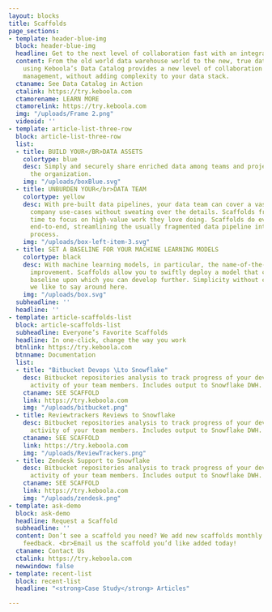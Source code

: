 ```yaml
---
layout: blocks
title: Scaffolds
page_sections:
- template: header-blue-img
  block: header-blue-img
  headline: Get to the next level of collaboration fast with an integrated Data Catalog
  content: From the old world data warehouse world to the new, true data-centric -
    using Keboola’s Data Catalog provides a new level of collaboration and data asset
    management, without adding complexity to your data stack.
  ctaname: See Data Catalog in Action
  ctalink: https://try.keboola.com
  ctamorename: LEARN MORE
  ctamorelink: https://try.keboola.com
  img: "/uploads/Frame 2.png"
  videoid: ''
- template: article-list-three-row
  block: article-list-three-row
  list:
  - title: BUILD YOUR</BR>DATA ASSETS
    colortype: blue
    desc: Simply and securely share enriched data among teams and projects within
      the organization.
    img: "/uploads/boxBlue.svg"
  - title: UNBURDEN YOUR</br>DATA TEAM
    colortype: yellow
    desc: With pre-built data pipelines, your data team can cover a vast array of
      company use-cases without sweating over the details. Scaffolds free up their
      time to focus on high-value work they love doing. Scaffolds do everything from
      end-to-end, streamlining the usually fragmented data pipeline into a single
      process.
    img: "/uploads/box-left-item-3.svg"
  - title: SET A BASELINE FOR YOUR MACHINE LEARNING MODELS
    colortype: black
    desc: With machine learning models, in particular, the name-of-the-game is continuous
      improvement. Scaffolds allow you to swiftly deploy a model that can act as your
      baseline upon which you can develop further. Simplicity without compromise as
      we like to say around here.
    img: "/uploads/box.svg"
  subheadline: ''
  headline: ''
- template: article-scaffolds-list
  block: article-scaffolds-list
  subheadline: Everyone’s Favorite Scaffolds
  headline: In one-click, change the way you work
  btnlink: https://try.keboola.com
  btnname: Documentation
  list:
  - title: "Bitbucket Devops \Lto Snowflake"
    desc: Bitbucket repositories analysis to track progress of your development and
      activity of your team members. Includes output to Snowflake DWH.
    ctaname: SEE SCAFFOLD
    link: https://try.keboola.com
    img: "/uploads/bitbucket.png"
  - title: Reviewtrackers Reviews to Snowflake
    desc: Bitbucket repositories analysis to track progress of your development and
      activity of your team members. Includes output to Snowflake DWH.
    ctaname: SEE SCAFFOLD
    link: https://try.keboola.com
    img: "/uploads/ReviewTrackers.png"
  - title: Zendesk Support to Snowflake
    desc: Bitbucket repositories analysis to track progress of your development and
      activity of your team members. Includes output to Snowflake DWH.
    ctaname: SEE SCAFFOLD
    link: https://try.keboola.com
    img: "/uploads/zendesk.png"
- template: ask-demo
  block: ask-demo
  headline: Request a Scaffold
  subheadline: ''
  content: Don’t see a scaffold you need? We add new scaffolds monthly based on customer
    feedback. <br>Email us the scaffold you’d like added today!
  ctaname: Contact Us
  ctalink: https://try.keboola.com
  newwindow: false
- template: recent-list
  block: recent-list
  headline: "<strong>Case Study</strong> Articles"

---
```

